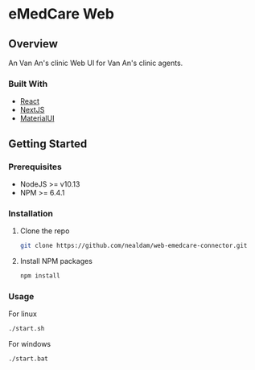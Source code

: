 # eMedCare Web

## Overview

An Van An's clinic Web UI for Van An's clinic agents.

### Built With

- [React](https://reactjs.org/)
- [NextJS](https://nextjs.org/)
- [MaterialUI](https://material-ui.com/)

## Getting Started

### Prerequisites

- NodeJS >= v10.13
- NPM >= 6.4.1

### Installation

1. Clone the repo

    ```sh
    git clone https://github.com/nealdam/web-emedcare-connector.git
    ```

2. Install NPM packages

    ```sh
    npm install
    ```

### Usage

  For linux
  ```sh
  ./start.sh
  ```
  
  For windows
  ```sh
  ./start.bat
  ```
